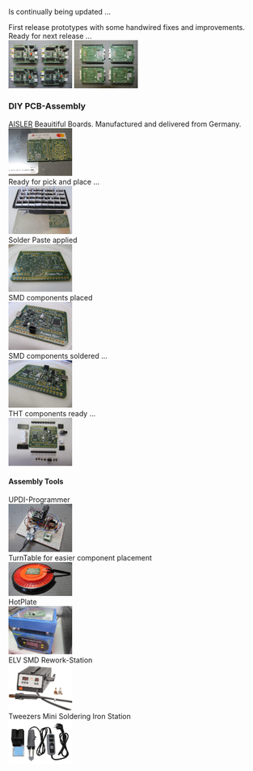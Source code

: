 Is continually being updated ...  

First release prototypes with some handwired fixes and improvements. Ready for next release ...  
<img src="../Images/IMG_3747_20.jpg" alt="Frontside" width="25%">  <img src="../Images/IMG_3750_20.jpg" alt="Backside" width="25%">  

### DIY PCB-Assembly  
[AISLER](https://aisler.net/) Beauitiful Boards. Manufactured and delivered from Germany.  
<img src="../Images/IMG_3774_20.jpg" alt="AISLER" width="25%">  
Ready for pick and place ...  
<img src="../Images/IMG_3608_20.jpg" alt="Pick & Place" width="25%">  
Solder Paste applied  
<img src="../Images/IMG_3610_20.jpg" alt="Solder Paste" width="25%">   
SMD components placed  
<img src="../Images/IMG_3611_20.jpg" alt="Placed" width="25%">  
SMD components soldered ...  
<img src="../Images/IMG_3614_20.jpg" alt="Soldered" width="25%">  
THT components ready ...  
<img src="../Images/IMG_3619_20.jpg" alt="THT" width="25%">  

#### Assembly Tools  
UPDI-Programmer  
<img src="../Images/IMG_3770_20.jpg" alt="UPDI" width="25%">  
TurnTable for easier component placement   
<img src="../Images/IMG_3777_20.jpg" alt="TurnTable" width="25%">  
HotPlate  
<img src="../Images/IMG_3621_20.jpg" alt="HotPlate" width="25%">  
ELV SMD Rework-Station  
<img src="../Images/SMD_Rework_Station.jpg" alt="HotAir" width="25%">  
Tweezers Mini Soldering Iron Station  
<img src="../Images/PinzetteLoetkolben.JPG" alt="Pinzette" width="25%">  
